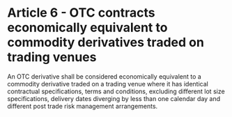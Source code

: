 # Article 6 - OTC contracts economically equivalent to commodity derivatives traded on trading venues


An OTC derivative shall be considered economically equivalent to a commodity derivative traded on a trading venue where it has identical contractual specifications, terms and conditions, excluding different lot size specifications, delivery dates diverging by less than one calendar day and different post trade risk management arrangements.
